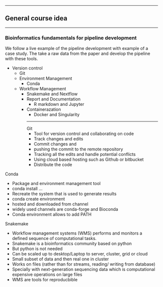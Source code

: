 ______________________________________________________________________
## General course idea
______________________________________________________________________

### Bioinformatics fundamentals for pipeline development

We follow a live example of the pipeline development with example of a case study. The take a raw data from the paper and develop the pipeline with these tools.

* Version control
    * Git
    * Environment Management
        * Conda
	* Workflow Management
	    * Snakemake and Nextflow
	    * Report and Documentation
	        * R markdown and Jupyter
		* Containerazation
		    * Docker and Singularity
		    ______________________________________________________________________
		    Git
		    * Tool for version control and collaborating on code
		    * Track changes and edits
		    * Commit changes and
		    * pushing the commit to the remote repository
		    * Tracking all the edits and handle potential conflicts
		    * Using cloud based hosting such as Github or bitbucket
		    * Distribute the code

Conda
* Package and environment management tool
* conda install ...
* Recreate the system that is used to generate results
* conda create environment
* hosted and downloaded from channel
* widely used channels are conda-forge and Bioconda
* Conda environment allows to add PATH

Snakemake
* Workflow management systems (WMS) performs and monitors a defined sequence of computational tasks.
* Snakemake is a bioinformatics community based on python
* But python is not needed
* Can be scaled up to desktop/Laptop to server, cluster, grid or cloud
* Small subset of data and then real one in cluster
* Works on files (rather than for streams, reading/ writing from database)
* Specially with next-generation sequencing data which is computational expensive operations on large files
* WMS are tools for reproducbible 